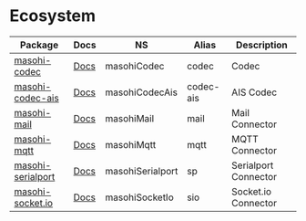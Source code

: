 # Ecosystem

| Package | Docs | NS | Alias | Description |
| ------- | ---- | -- | ----- | ----------- |
| [masohi-codec](https://github.com/ardhi/masohi-codec) | [Docs](https://ardhi.github.io/masohi-codec) | masohiCodec | codec | Codec |
| [masohi-codec-ais](https://github.com/ardhi/masohi-codec-ais) | [Docs](https://ardhi.github.io/masohi-codec-ais) | masohiCodecAis | codec-ais | AIS Codec |
| [masohi-mail](https://github.com/ardhi/masohi-mail) | [Docs](https://ardhi.github.io/masohi-mail) | masohiMail | mail | Mail Connector |
| [masohi-mqtt](https://github.com/ardhi/masohi-mqtt) | [Docs](https://ardhi.github.io/masohi-mqtt) | masohiMqtt | mqtt | MQTT Connector |
| [masohi-serialport](https://github.com/ardhi/masohi-serialport) | [Docs](https://ardhi.github.io/masohi-serialport) | masohiSerialport | sp | Serialport Connector |
| [masohi-socket.io](https://github.com/ardhi/masohi-socket.io) | [Docs](https://ardhi.github.io/masohi-socket.io) | masohiSocketIo | sio | Socket.io Connector |
